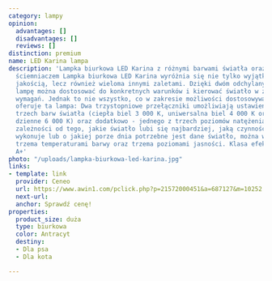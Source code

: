 ```yaml
---
category: lampy
opinion:
  advantages: []
  disadvantages: []
  reviews: []
distinction: premium
name: LED Karina lampa
description: 'Lampka biurkowa LED Karina z różnymi barwami światła oraz trzystopniowym
  ściemniaczem Lampka biurkowa LED Karina wyróżnia się nie tylko wyjątkowo wysoką
  jakością, lecz również wieloma innymi zaletami. Dzięki dwóm odchylanym przegubom
  lampę można dostosować do konkretnych warunków i kierować światło w zależności od
  wymagań. Jednak to nie wszystko, co w zakresie możliwości dostosowywania światła
  oferuje ta lampa: Dwa trzystopniowe przełączniki umożliwiają ustawienie jednej z
  trzech barw światła (ciepła biel 3 000 K, uniwersalna biel 4 000 K oraz światło
  dzienne 6 000 K) oraz dodatkowo - jednego z trzech poziomów natężenia światła. W
  zależności od tego, jakie światło lubi się najbardziej, jaką czynność akurat się
  wykonuje lub o jakiej porze dnia potrzebne jest dane światło, można wybierać między
  trzema temperaturami barwy oraz trzema poziomami jasności. Klasa efektywności energetycznej:
  A+'
photo: "/uploads/lampka-biurkowa-led-karina.jpg"
links:
- template: link
  provider: Ceneo
  url: https://www.awin1.com/pclick.php?p=21572000451&a=687127&m=10252
  next-url:
  anchor: Sprawdź cenę!
properties:
  product_size: duża
  type: biurkowa
  color: Antracyt
  destiny:
  - Dla psa
  - Dla kota

---
```

